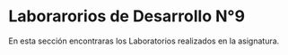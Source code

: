 # Laborarorios de Desarrollo N°9 
En esta sección encontraras los Laboratorios realizados en la asignatura.
